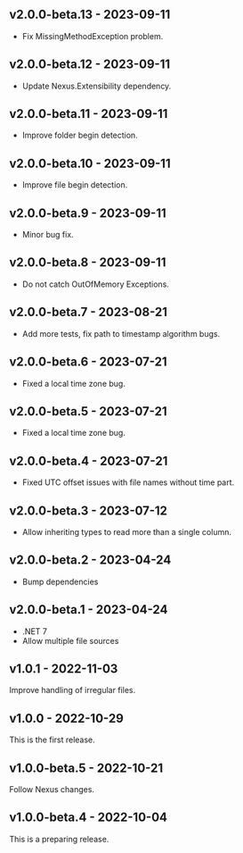 ## v2.0.0-beta.13 - 2023-09-11

- Fix MissingMethodException problem.


## v2.0.0-beta.12 - 2023-09-11

- Update Nexus.Extensibility dependency.

## v2.0.0-beta.11 - 2023-09-11

- Improve folder begin detection.

## v2.0.0-beta.10 - 2023-09-11

- Improve file begin detection.

## v2.0.0-beta.9 - 2023-09-11

- Minor bug fix.

## v2.0.0-beta.8 - 2023-09-11

- Do not catch OutOfMemory Exceptions.

## v2.0.0-beta.7 - 2023-08-21

- Add more tests, fix path to timestamp algorithm bugs.

## v2.0.0-beta.6 - 2023-07-21

- Fixed a local time zone bug.

## v2.0.0-beta.5 - 2023-07-21

- Fixed a local time zone bug.

## v2.0.0-beta.4 - 2023-07-21

- Fixed UTC offset issues with file names without time part.

## v2.0.0-beta.3 - 2023-07-12

- Allow inheriting types to read more than a single column.

## v2.0.0-beta.2 - 2023-04-24

- Bump dependencies

## v2.0.0-beta.1 - 2023-04-24

- .NET 7
- Allow multiple file sources

## v1.0.1 - 2022-11-03

Improve handling of irregular files.

## v1.0.0 - 2022-10-29

This is the first release.

## v1.0.0-beta.5 - 2022-10-21

Follow Nexus changes.

## v1.0.0-beta.4 - 2022-10-04

This is a preparing release.
